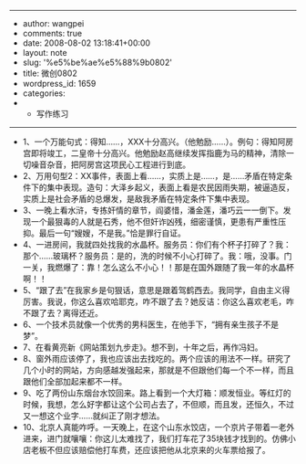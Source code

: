 - ---
- author: wangpei
- comments: true
- date: 2008-08-02 13:18:41+00:00
- layout: note
- slug: '%e5%be%ae%e5%88%9b0802'
- title: 微创0802
- wordpress_id: 1659
- categories:
- - 写作练习
- ---
- 1、一个万能句式：得知……，XXX十分高兴。（他勉励……）。例句：得知阿房宫即将竣工，二皇帝十分高兴。他勉励赵高继续发挥指鹿为马的精神，清除一切噪音杂音，把阿房宫这项民心工程进行到底。
- 2、万用句型2：XX事件，表面上看……，实质上是……，是……矛盾在特定条件下的集中表现。造句：大泽乡起义，表面上看是农民因雨失期，被逼造反，实质上是社会矛盾的总爆发，是敌我矛盾在特定条件下集中表现。
- 3、一晚上看水浒，专拣奸情的章节，阎婆惜，潘金莲，潘巧云一一倒下。发现一个最狠毒的人就是石秀，他不但奸诈凶残，细密谨慎，更患有严重性压抑。最后一句“嫂嫂，不是我。”恰是罪行自证。
- 4、一进房间，我就四处找我的水晶杯。服务员：你们有个杯子打碎了？我：那个……玻璃杯？服务员：是的，洗的时候不小心打碎了。我：哦，没事。门一关，我燃爆了：靠！怎么这么不小心！！那是在国外跟随了我一年的水晶杯啊！！
- 5、“跟了去”在我家乡是句狠话，意思是跟着驾鹤西去。我同学，自由主义得厉害。我说，你这么喜欢哈耶克，咋不跟了去？她反诘：你这么喜欢老毛，咋不跟了去？离得还近。
- 6、一个技术员就像一个优秀的男科医生，在他手下，“拥有亲生孩子不是梦”。
- 7、在看黄亮新《网站策划九步走》。想不到，十年之后，再作冯妇。
- 8、窗外雨应该停了，我也应该出去找吃的。两个应该的用法不一样。研究了几个小时的网站，方向感越发强起来，那就是不但跟他们每一个不一样，而且跟他们全部加起来都不一样。
- 9、吃了两份山东烟台水饺回来。路上看到一个大灯箱：顺发恒业。等红灯的时候，我想，怎么好字都让这个公司占去了，不但顺，而且发，还恒久，不过又一想这个业字……就纠正了刚才想法。
- 10、北京人真能咋呼。一天晚上，在这个山东水饺店，一个京片子带着一老外进来，进门就嚷嚷：你这儿太难找了，我们打车花了35块钱才找到的。仿佛小店老板不但应该赔偿他打车费，还应该把他从北京来的火车票给报了。
